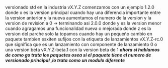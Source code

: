 versionado std en la industria vX.Y.Z comenzamos con un ejemplo 1.2.0
donde x es la version principal cuando hay una diferencia importante entre la version anterior y la nueva aumentamos el numero de la version y la version de revision a 0 -> terminando asi 2.0.0
donde y es la version menor cuando agragamos una funcionalidad nueva o mejorada
donde z es la version del parche solo la topamos cuando hay un pequeño cambio en paquete
tambien esxiten sufijos con la etiqueta de lanzamientos vX.Y.Z-rc.0 que significa que es un lanzamiento con componente de lanzamiento 0
o una version beta vX.Y.Z-beta.1 con la version beta de 1
***ahora si hablamos de como go trata los paquetes osea si el paquete tiene el numero de versionado principal ,lo trata como un modulo diferente***

